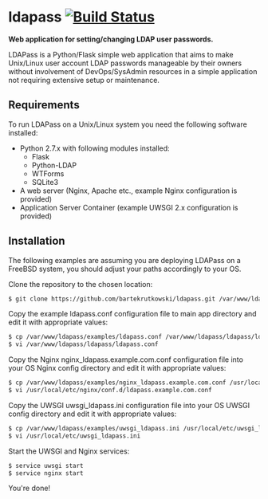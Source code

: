 ldapass [![Build Status](https://travis-ci.org/bartekrutkowski/ldapass.svg?branch=master)](https://travis-ci.org/bartekrutkowski/ldapass)
=======
**Web application for setting/changing LDAP user passwords.**

LDAPass is a Python/Flask simple web application that aims to make Unix/Linux user account LDAP passwords manageable by their owners without involvement of DevOps/SysAdmin resources in a simple application not requiring extensive setup or maintenance.

## Requirements

To run LDAPass on a Unix/Linux system you need the following software installed:

- Python 2.7.x with following modules installed:
  - Flask
  - Python-LDAP
  - WTForms
  - SQLite3
- A web server (Nginx, Apache etc., example Nginx configuration is provided)
- Application Server Container (example UWSGI 2.x configuration is provided)

## Installation

The following examples are assuming you are deploying LDAPass on a FreeBSD system, you should adjust your paths accordingly to your OS.

Clone the repository to the chosen location:

```sh
$ git clone https://github.com/bartekrutkowski/ldapass.git /var/www/ldapass
```

Copy the example ldapass.conf configuration file to main app directory and edit it with appropriate values:

```sh
$ cp /var/www/ldapass/examples/ldapass.conf /var/www/ldapass/ldapass/ldapass.conf
$ vi /var/www/ldapass/ldapass/ldapass.conf
```

Copy the Nginx nginx_ldapass.example.com.conf configuration file into your OS Nginx config directory and edit it with appropriate values:

```sh
$ cp /var/www/ldapass/examples/nginx_ldapass.example.com.conf /usr/local/etc/nginx/conf.d/ldapass.example.com.conf
$ vi /usr/local/etc/nginx/conf.d/ldapass.example.com.conf
```

Copy the UWSGI uwsgi_ldapass.ini configuration file into your OS UWSGI config directory and edit it with appropriate values:

```sh
$ cp /var/www/ldapass/examples/uwsgi_ldapass.ini /usr/local/etc/uwsgi_ldapass.ini
$ vi /usr/local/etc/uwsgi_ldapass.ini
```

Start the UWSGI and Nginx services:

```sh
$ service uwsgi start
$ service nginx start
```

You're done!
